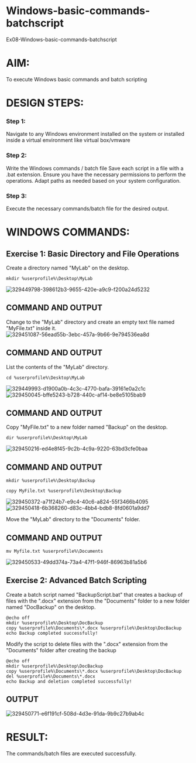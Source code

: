 # Windows-basic-commands-batchscript
Ex08-Windows-basic-commands-batchscript

# AIM:
To execute Windows basic commands and batch scripting

# DESIGN STEPS:

### Step 1:

Navigate to any Windows environment installed on the system or installed inside a virtual environment like virtual box/vmware 

### Step 2:

Write the Windows commands / batch file
Save each script in a file with a .bat extension.
Ensure you have the necessary permissions to perform the operations.
Adapt paths as needed based on your system configuration.
### Step 3:

Execute the necessary commands/batch file for the desired output. 




# WINDOWS COMMANDS:
## Exercise 1: Basic Directory and File Operations
Create a directory named "MyLab" on the desktop.
```
mkdir %userprofile%\Desktop\MyLab
```
![329449798-398612b3-9655-420e-a9c9-f200a24d5232](https://github.com/Guhanandan/Windows-basic-commands-batchscript/assets/100425381/8e5934b5-9037-4bc8-9b0a-bccc2d157090)

## COMMAND AND OUTPUT

Change to the "MyLab" directory and create an empty text file named "MyFile.txt" inside it.
![329451087-56ead55b-3ebc-457a-9b66-9e794536ea8d](https://github.com/Guhanandan/Windows-basic-commands-batchscript/assets/100425381/2278bea0-9908-4666-8d15-72d7fc88127a)


## COMMAND AND OUTPUT

List the contents of the "MyLab" directory.
```
cd %userprofile%\Desktop\MyLab
```
![329449993-d1900a0b-4c3c-4770-bafa-39161e0a2c1c](https://github.com/Guhanandan/Windows-basic-commands-batchscript/assets/100425381/15698a80-11d6-489f-9a8c-85c5c069775e)
![329450045-bffe5243-b728-440c-af14-be8e5105bab9](https://github.com/Guhanandan/Windows-basic-commands-batchscript/assets/100425381/5e48a329-2c01-49d6-ae3a-b7882aaead60)

## COMMAND AND OUTPUT

Copy "MyFile.txt" to a new folder named "Backup" on the desktop.
```
dir %userprofile%\Desktop\MyLab
```
![329450216-ed4e8f45-9c2b-4c9a-9220-63bd3cfe0baa](https://github.com/Guhanandan/Windows-basic-commands-batchscript/assets/100425381/1b9b52a0-1fe3-467f-9b24-63282f50f8aa)

## COMMAND AND OUTPUT

```
mkdir %userprofile%\Desktop\Backup

copy MyFile.txt %userprofile%\Desktop\Backup
```
![329450372-a71f24b7-e9c4-40c6-a824-55f3466b4095](https://github.com/Guhanandan/Windows-basic-commands-batchscript/assets/100425381/0d2474c9-82e6-4f69-9d74-248377fd24ea)
![329450418-6b368260-d83c-4bb4-bdb8-8fd0601a9dd7](https://github.com/Guhanandan/Windows-basic-commands-batchscript/assets/100425381/085afd35-c579-4ca3-88a9-a29c1598c7ba)

Move the "MyLab" directory to the "Documents" folder.


## COMMAND AND OUTPUT
```
mv Myfile.txt %userprofile%\Documents
```
![329450533-49dd374a-73a4-47f1-946f-86963b81a5b6](https://github.com/Guhanandan/Windows-basic-commands-batchscript/assets/100425381/115665c1-1afc-4fcd-aa16-aa098fc0578c)

## Exercise 2: Advanced Batch Scripting
Create a batch script named "BackupScript.bat" that creates a backup of files with the ".docx" extension from the "Documents" folder to a new folder named "DocBackup" on the desktop.

```
@echo off
mkdir %userprofile%\Desktop\DocBackup
copy %userprofile%\Documents\*.docx %userprofile%\Desktop\DocBackup
echo Backup completed successfully!
```

Modify the script to delete files with the ".docx" extension from the "Documents" folder after creating the backup

```
@echo off
mkdir %userprofile%\Desktop\DocBackup
copy %userprofile%\Documents\*.docx %userprofile%\Desktop\DocBackup
del %userprofile%\Documents\*.docx
echo Backup and deletion completed successfully!
```

## OUTPUT

![329450771-e6f191cf-508d-4d3e-91da-9b9c27b9ab4c](https://github.com/Guhanandan/Windows-basic-commands-batchscript/assets/100425381/4f4d328e-a76c-4db0-8337-3d8895b9cb13)




# RESULT:
The commands/batch files are executed successfully.

